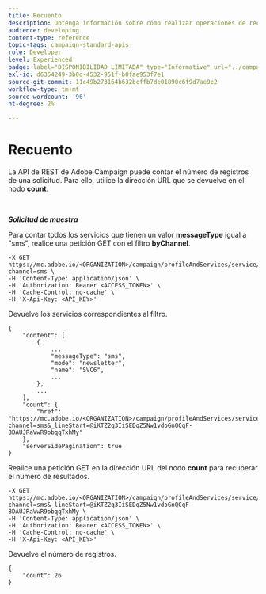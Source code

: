 ```yaml
---
title: Recuento
description: Obtenga información sobre cómo realizar operaciones de recuento.
audience: developing
content-type: reference
topic-tags: campaign-standard-apis
role: Developer
level: Experienced
badge: label="DISPONIBILIDAD LIMITADA" type="Informative" url="../campaign-standard-migration-home.md" tooltip="Restringido a usuarios migrados de Campaign Standard"
exl-id: d6354249-3b0d-4532-951f-b0fae953f7e1
source-git-commit: 11c49b273164b632bcffb7de01890c6f9d7ae9c2
workflow-type: tm+mt
source-wordcount: '96'
ht-degree: 2%

---
```


# Recuento

La API de REST de Adobe Campaign puede contar el número de registros de una solicitud. Para ello, utilice la dirección URL que se devuelve en el nodo **count**.

<br/>

***Solicitud de muestra***

Para contar todos los servicios que tienen un valor **messageType** igual a &quot;sms&quot;, realice una petición GET con el filtro **byChannel**.

```
-X GET https://mc.adobe.io/<ORGANIZATION>/campaign/profileAndServices/service/byChannel?channel=sms \
-H 'Content-Type: application/json' \
-H 'Authorization: Bearer <ACCESS_TOKEN>' \
-H 'Cache-Control: no-cache' \
-H 'X-Api-Key: <API_KEY>'
```

Devuelve los servicios correspondientes al filtro.

```
{
    "content": [
        {
            ...
            "messageType": "sms",
            "mode": "newsletter",
            "name": "SVC6",
            ...
        },
        ...
    ],
    "count": {
        "href": "https://mc.adobe.io/<ORGANIZATION>/campaign/profileAndServices/service/byChannel/_count?channel=sms&_lineStart=@iKTZ2q3IiSEDqZ5Nw1vdoGnQCqF-8DAUJRaVwR9obqqTxhMy"
    },
    "serverSidePagination": true
}
```

Realice una petición GET en la dirección URL del nodo **count** para recuperar el número de resultados.

```
-X GET https://mc.adobe.io/<ORGANIZATION>/campaign/profileAndServices/service/byChannel/_count?channel=sms&_lineStart=@iKTZ2q3IiSEDqZ5Nw1vdoGnQCqF-8DAUJRaVwR9obqqTxhMy \
-H 'Content-Type: application/json' \
-H 'Authorization: Bearer <ACCESS_TOKEN>' \
-H 'Cache-Control: no-cache' \
-H 'X-Api-Key: <API_KEY>'
```

Devuelve el número de registros.

```
{
    "count": 26
}
```
